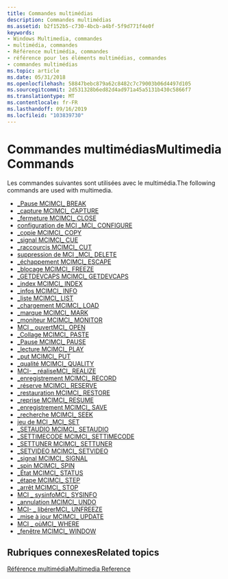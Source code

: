 ```yaml
---
title: Commandes multimédias
description: Commandes multimédias
ms.assetid: b2f152b5-c730-4bcb-a4bf-5f9d771f4e0f
keywords:
- Windows Multimedia, commandes
- multimédia, commandes
- Référence multimédia, commandes
- référence pour les éléments multimédias, commandes
- commandes multimédias
ms.topic: article
ms.date: 05/31/2018
ms.openlocfilehash: 58847bebc879a62c8482c7c79003b06d4497d105
ms.sourcegitcommit: 2d531328b6ed82d4ad971a45a5131b430c5866f7
ms.translationtype: MT
ms.contentlocale: fr-FR
ms.lasthandoff: 09/16/2019
ms.locfileid: "103839730"
---
```

# <a name="multimedia-commands"></a><span data-ttu-id="4814a-108">Commandes multimédias</span><span class="sxs-lookup"><span data-stu-id="4814a-108">Multimedia Commands</span></span>

<span data-ttu-id="4814a-109">Les commandes suivantes sont utilisées avec le multimédia.</span><span class="sxs-lookup"><span data-stu-id="4814a-109">The following commands are used with multimedia.</span></span>

-   [<span data-ttu-id="4814a-110">\_Pause MCI</span><span class="sxs-lookup"><span data-stu-id="4814a-110">MCI\_ BREAK</span></span>](mci-break.md)
-   [<span data-ttu-id="4814a-111">\_capture MCI</span><span class="sxs-lookup"><span data-stu-id="4814a-111">MCI\_ CAPTURE</span></span>](mci-capture.md)
-   [<span data-ttu-id="4814a-112">\_fermeture MCI</span><span class="sxs-lookup"><span data-stu-id="4814a-112">MCI\_ CLOSE</span></span>](mci-close.md)
-   [<span data-ttu-id="4814a-113">configuration de MCI \_</span><span class="sxs-lookup"><span data-stu-id="4814a-113">MCI\_ CONFIGURE</span></span>](mci-configure.md)
-   [<span data-ttu-id="4814a-114">\_copie MCI</span><span class="sxs-lookup"><span data-stu-id="4814a-114">MCI\_ COPY</span></span>](mci-copy.md)
-   [<span data-ttu-id="4814a-115">\_signal MCI</span><span class="sxs-lookup"><span data-stu-id="4814a-115">MCI\_ CUE</span></span>](mci-cue.md)
-   [<span data-ttu-id="4814a-116">\_raccourcis MCI</span><span class="sxs-lookup"><span data-stu-id="4814a-116">MCI\_ CUT</span></span>](mci-cut.md)
-   [<span data-ttu-id="4814a-117">suppression de MCI \_</span><span class="sxs-lookup"><span data-stu-id="4814a-117">MCI\_ DELETE</span></span>](mci-delete.md)
-   [<span data-ttu-id="4814a-118">\_échappement MCI</span><span class="sxs-lookup"><span data-stu-id="4814a-118">MCI\_ ESCAPE</span></span>](mci-escape.md)
-   [<span data-ttu-id="4814a-119">\_blocage MCI</span><span class="sxs-lookup"><span data-stu-id="4814a-119">MCI\_ FREEZE</span></span>](mci-freeze.md)
-   [<span data-ttu-id="4814a-120">\_GETDEVCAPS MCI</span><span class="sxs-lookup"><span data-stu-id="4814a-120">MCI\_ GETDEVCAPS</span></span>](mci-getdevcaps.md)
-   [<span data-ttu-id="4814a-121">\_index MCI</span><span class="sxs-lookup"><span data-stu-id="4814a-121">MCI\_ INDEX</span></span>](mci-index.md)
-   [<span data-ttu-id="4814a-122">\_infos MCI</span><span class="sxs-lookup"><span data-stu-id="4814a-122">MCI\_ INFO</span></span>](mci-info.md)
-   [<span data-ttu-id="4814a-123">\_liste MCI</span><span class="sxs-lookup"><span data-stu-id="4814a-123">MCI\_ LIST</span></span>](mci-list.md)
-   [<span data-ttu-id="4814a-124">\_chargement MCI</span><span class="sxs-lookup"><span data-stu-id="4814a-124">MCI\_ LOAD</span></span>](mci-load.md)
-   [<span data-ttu-id="4814a-125">\_marque MCI</span><span class="sxs-lookup"><span data-stu-id="4814a-125">MCI\_ MARK</span></span>](mci-mark.md)
-   [<span data-ttu-id="4814a-126">\_moniteur MCI</span><span class="sxs-lookup"><span data-stu-id="4814a-126">MCI\_ MONITOR</span></span>](mci-monitor.md)
-   [<span data-ttu-id="4814a-127">MCI \_ ouvert</span><span class="sxs-lookup"><span data-stu-id="4814a-127">MCI\_ OPEN</span></span>](mci-open.md)
-   [<span data-ttu-id="4814a-128">\_Collage MCI</span><span class="sxs-lookup"><span data-stu-id="4814a-128">MCI\_ PASTE</span></span>](mci-paste.md)
-   [<span data-ttu-id="4814a-129">\_Pause MCI</span><span class="sxs-lookup"><span data-stu-id="4814a-129">MCI\_ PAUSE</span></span>](mci-pause.md)
-   [<span data-ttu-id="4814a-130">\_lecture MCI</span><span class="sxs-lookup"><span data-stu-id="4814a-130">MCI\_ PLAY</span></span>](mci-play.md)
-   [<span data-ttu-id="4814a-131">\_put MCI</span><span class="sxs-lookup"><span data-stu-id="4814a-131">MCI\_ PUT</span></span>](mci-put.md)
-   [<span data-ttu-id="4814a-132">\_qualité MCI</span><span class="sxs-lookup"><span data-stu-id="4814a-132">MCI\_ QUALITY</span></span>](mci-quality.md)
-   [<span data-ttu-id="4814a-133">MCI- \_ réalise</span><span class="sxs-lookup"><span data-stu-id="4814a-133">MCI\_ REALIZE</span></span>](mci-realize.md)
-   [<span data-ttu-id="4814a-134">\_enregistrement MCI</span><span class="sxs-lookup"><span data-stu-id="4814a-134">MCI\_ RECORD</span></span>](mci-record.md)
-   [<span data-ttu-id="4814a-135">\_réserve MCI</span><span class="sxs-lookup"><span data-stu-id="4814a-135">MCI\_ RESERVE</span></span>](mci-reserve.md)
-   [<span data-ttu-id="4814a-136">\_restauration MCI</span><span class="sxs-lookup"><span data-stu-id="4814a-136">MCI\_ RESTORE</span></span>](mci-restore.md)
-   [<span data-ttu-id="4814a-137">\_reprise MCI</span><span class="sxs-lookup"><span data-stu-id="4814a-137">MCI\_ RESUME</span></span>](mci-resume.md)
-   [<span data-ttu-id="4814a-138">\_enregistrement MCI</span><span class="sxs-lookup"><span data-stu-id="4814a-138">MCI\_ SAVE</span></span>](mci-save.md)
-   [<span data-ttu-id="4814a-139">\_recherche MCI</span><span class="sxs-lookup"><span data-stu-id="4814a-139">MCI\_ SEEK</span></span>](mci-seek.md)
-   [<span data-ttu-id="4814a-140">jeu de MCI \_</span><span class="sxs-lookup"><span data-stu-id="4814a-140">MCI\_ SET</span></span>](mci-set.md)
-   [<span data-ttu-id="4814a-141">\_SETAUDIO MCI</span><span class="sxs-lookup"><span data-stu-id="4814a-141">MCI\_ SETAUDIO</span></span>](mci-setaudio.md)
-   [<span data-ttu-id="4814a-142">\_SETTIMECODE MCI</span><span class="sxs-lookup"><span data-stu-id="4814a-142">MCI\_ SETTIMECODE</span></span>](mci-settimecode.md)
-   [<span data-ttu-id="4814a-143">\_SETTUNER MCI</span><span class="sxs-lookup"><span data-stu-id="4814a-143">MCI\_ SETTUNER</span></span>](mci-settuner.md)
-   [<span data-ttu-id="4814a-144">\_SETVIDEO MCI</span><span class="sxs-lookup"><span data-stu-id="4814a-144">MCI\_ SETVIDEO</span></span>](mci-setvideo.md)
-   [<span data-ttu-id="4814a-145">\_signal MCI</span><span class="sxs-lookup"><span data-stu-id="4814a-145">MCI\_ SIGNAL</span></span>](mci-signal.md)
-   [<span data-ttu-id="4814a-146">\_spin MCI</span><span class="sxs-lookup"><span data-stu-id="4814a-146">MCI\_ SPIN</span></span>](mci-spin.md)
-   [<span data-ttu-id="4814a-147">\_État MCI</span><span class="sxs-lookup"><span data-stu-id="4814a-147">MCI\_ STATUS</span></span>](mci-status.md)
-   [<span data-ttu-id="4814a-148">\_étape MCI</span><span class="sxs-lookup"><span data-stu-id="4814a-148">MCI\_ STEP</span></span>](mci-step.md)
-   [<span data-ttu-id="4814a-149">\_arrêt MCI</span><span class="sxs-lookup"><span data-stu-id="4814a-149">MCI\_ STOP</span></span>](mci-stop.md)
-   [<span data-ttu-id="4814a-150">MCI \_ sysinfo</span><span class="sxs-lookup"><span data-stu-id="4814a-150">MCI\_ SYSINFO</span></span>](mci-sysinfo.md)
-   [<span data-ttu-id="4814a-151">\_annulation MCI</span><span class="sxs-lookup"><span data-stu-id="4814a-151">MCI\_ UNDO</span></span>](mci-undo.md)
-   [<span data-ttu-id="4814a-152">MCI- \_ libérer</span><span class="sxs-lookup"><span data-stu-id="4814a-152">MCI\_ UNFREEZE</span></span>](mci-unfreeze.md)
-   [<span data-ttu-id="4814a-153">\_mise à jour MCI</span><span class="sxs-lookup"><span data-stu-id="4814a-153">MCI\_ UPDATE</span></span>](mci-update.md)
-   [<span data-ttu-id="4814a-154">MCI \_ où</span><span class="sxs-lookup"><span data-stu-id="4814a-154">MCI\_ WHERE</span></span>](mci-where.md)
-   [<span data-ttu-id="4814a-155">\_fenêtre MCI</span><span class="sxs-lookup"><span data-stu-id="4814a-155">MCI\_ WINDOW</span></span>](mci-window.md)

## <a name="related-topics"></a><span data-ttu-id="4814a-156">Rubriques connexes</span><span class="sxs-lookup"><span data-stu-id="4814a-156">Related topics</span></span>

<dl> <dt>

[<span data-ttu-id="4814a-157">Référence multimédia</span><span class="sxs-lookup"><span data-stu-id="4814a-157">Multimedia Reference</span></span>](multimedia-reference.md)
</dt> </dl>

 

 




